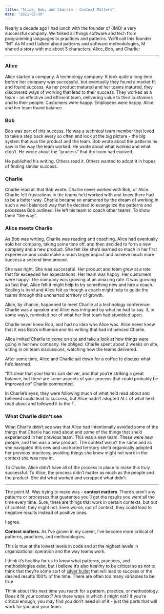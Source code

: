 ```yaml
---
title: "Alice, Bob, and Charlie - Context Matters"
date: "2021-05-30"
---
```

Nearly a decade ago I had lunch with the founder of (IMO) a very successful company. We talked all things software and tech from programming languages to practices and patterns. We’ll call this founder “M”. As M and I talked about patterns and software methodologies, M shared a story with me about 3 characters, Alice, Bob, and Charlie:

---

### Alice

Alice started a company. A technology company. It took quite a long time before her company was successful, but eventually they found a market fit and found success. As her product matured and her teams matured, they discovered ways of working that lead to their success. They worked as a team - an effective and efficient team, delivering value to their customers and to their people. Customers were happy. Employees were happy. Alice and her team found balance. 

### Bob
Bob was part of this success. He was a technical team member that loved to take a step back every so often and look at the big picture - the big system that was the product and the team. Bob wrote about the patterns he saw in the way the team worked. He wrote about what worked and what didn’t. He wrote about the “process” that the team had evolved. 

He published his writing. Others read it. Others wanted to adopt it in hopes of finding similar success. 

### Charlie
Charlie read all that Bob wrote. Charlie never worked with Bob, or Alice. Charlie felt frustrations in the teams he’d worked with and knew there had to be a better way. Charlie became so enamored by the dream of working in such a well balanced way that he decided to evangelize the patterns and processes Bob outlined. He left his team to coach other teams. To show them “the way”. 


### Alice meets Charlie
As Bob was writing, Charlie was reading and coaching. Alice had eventually sold her company, taking some time off, and then decided to form a new company and a new product. She felt like she’d learned so much in her first experience and could make a much larger impact and achieve much more success a second time around.

She was right. She was successful. Her product and team grew at a rate that far exceeded her expectations. Her team was happy. Her customers were happy. The company was growing at an amazing rate. It was growing so fast that, Alice felt it might help to try something new and hire a coach. Scaling is hard and Alice felt as though a coach might help to guide the teams through this uncharted territory of growth.

Alice, by chance, happened to meet Charlie at a technology conference. Charlie was a speaker and Alice was intrigued by what he had to say. It, in some ways, reminded her of what her first team had stumbled upon. 

Charlie never knew Bob, and had no idea who Alice was. Alice never knew that it was Bob’s influence and his writing that had influenced Charlie.

Alice invited Charlie to come on site and take a look at how things were going in her new company. He obliged. Charlie spent about 2 weeks on site, sitting in on team discussions, watching how the teams delivered.

After some time, Alice and Charlie sat down for a coffee to discuss what he’d learned. 

“It’s clear that your teams can deliver, and that you’re striking a great balance, but there are some aspects of your process that could probably be improved on” Charlie commented.

In Charlie’s eyes, they were following much of what he’d read about and believed could lead to success, but Alice hadn’t adopted ALL of what he’d read about and followed it to the T.

### What Charlie didn't see
What Charlie didn’t see was that Alice had intentionally avoided some of the things that Charlie had read about and some of the things that she’d experienced in her previous team. This was a new team. These were new people, and this was a new product. The context wasn’t the same and as she navigated this new and uncharted territory she’d organically adopted her previous practices, avoiding things she knew might not work in the context she was now in.

To Charlie, Alice didn’t have all of the process in place to make this truly successful. To Alice, the process didn’t matter as much as the people and the product. She did what worked and scrapped what didn’t.

---

The point M. Was trying to make was - **context matters**. There’s aren’t any patterns or processes that guarantee you’ll get the results you want all the time every time. Sure, there are things that work in certain contexts, but out of context, they might not. Even worse, out of context, they could lead to negative results instead of positive ones.

I agree.

**Context matters.** As I’ve grown in my career, I’ve become more critical of patterns, practices, and methodologies. 

This is true at the lowest levels in code and at the highest levels in organizational operation and the way teams work.

I think it’s healthy for us to know what patterns, practices, and methodologies exist, but I believe it’s also healthy to be critical so as not to think that they’re some sort of [silver bullet](https://www.cgl.ucsf.edu/Outreach/pc204/NoSilverBullet.html) that will lead to success or the desired results 100% of the time. There are often too many variables to be true.

Think about this next time you reach for a pattern, practice, or methodology. Does it fit your context? Are there ways in which it might not? If you’re critical enough, you may find you don’t need all of it - just the parts that will work for you and your team.
